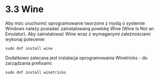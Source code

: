 # 3.3 Wine

Aby móc uruchomić oprogramowanie tworzone z myślą o systemie Windows należy posiadać zainstalowaną powłokę Wine (Wine Is Not an Emulator).
Aby zainstalować Wine wraz z wymaganymi zależnościami wykonaj polecenie:
```
sudo dnf install wine
```

Dodatkowo zalecana jest instalacja oprogramowania Winetricks - do zarządzania prefixami:
```
sudo dnf install winetricks
```
